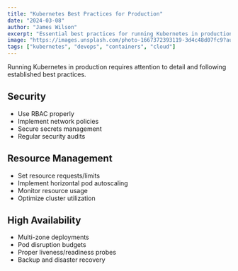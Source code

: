 ```yaml
---
title: "Kubernetes Best Practices for Production"
date: "2024-03-08"
author: "James Wilson"
excerpt: "Essential best practices for running Kubernetes in production environments. From security to resource management."
image: "https://images.unsplash.com/photo-1667372393119-3d4c48d07fc9?auto=format&fit=crop&q=80"
tags: ["kubernetes", "devops", "containers", "cloud"]
---
```


Running Kubernetes in production requires attention to detail and following established best practices.

## Security

- Use RBAC properly
- Implement network policies
- Secure secrets management
- Regular security audits

## Resource Management

- Set resource requests/limits
- Implement horizontal pod autoscaling
- Monitor resource usage
- Optimize cluster utilization

## High Availability

- Multi-zone deployments
- Pod disruption budgets
- Proper liveness/readiness probes
- Backup and disaster recovery